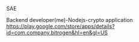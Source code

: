 SAE

Backend developer(me)-Nodejs-crypto application
https://play.google.com/store/apps/details?id=com.company.bitrogen&hl=en&gl=US
